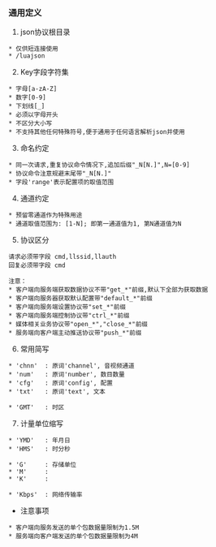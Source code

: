 ### 通用定义


1. json协议根目录

```
* 仅供短连接使用
* /luajson
```


2. Key字段字符集

```
* 字母[a-zA-Z]
* 数字[0-9]
* 下划线[_]
* 必须以字母开头
* 不区分大小写
* 不支持其他任何特殊符号,便于通用于任何语言解析json并使用
```


3. 命名约定

```
* 同一次请求,重复协议命令情况下,追加后缀"_N[N.]",N=[0-9]
* 协议命令注意规避末尾带"_N[N.]"
* 字段'range'表示配置项的取值范围
```


4. 通道约定

```
* 预留零通道作为特殊用途
* 通道取值范围为: [1-N]; 即第一通道值为1, 第N通道值为N
```


5. 协议区分

```
请求必须带字段 cmd,llssid,llauth
回复必须带字段 cmd

注意：
* 客户端向服务端获取数据协议不带"get_*"前缀,默认下全部为获取数据
* 客户端向服务器获取默认配置带"default_*"前缀
* 客户端向服务端设置协议带"set_*"前缀
* 客户端向服务端控制协议带"ctrl_*"前缀
* 媒体相关业务协议带"open_*","close_*"前缀
* 服务端向客户端主动推送协议带"push_*"前缀
```

6. 常用简写

```
* 'chnn'  : 原词'channel', 音视频通道
* 'num'   : 原词'number', 数目数量
* 'cfg'   : 原词'config', 配置
* 'txt'   : 原词'text', 文本

* 'GMT'   : 时区

```

7. 计量单位缩写

```
* 'YMD'   : 年月日
* 'HMS'   : 时分秒

* 'G'     : 存储单位
* 'M'     :
* 'K'     :

* 'Kbps'  : 网络传输率
```

* 注意事项

```
* 客户端向服务发送的单个包数据量限制为1.5M
* 服务端向客户端发送的单个包数据量限制为4M
```
